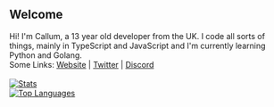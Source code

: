 ## Welcome
Hi! I'm Callum, a 13 year old developer from the UK. I code all sorts of things, mainly in TypeScript and JavaScript and I'm currently learning Python and Golang.
<br>
Some Links:
[Website](https://cxllm.xyz/) | [Twitter](https://twitter.com/CX11M) | [Discord](https://discord.com/users/536949735299219467)
<br>
<br>
[![Stats](https://github-readme-stats.vercel.app/api?username=cxllm&show_icons=true&theme=algolia&count_private=true)](https://github.com/cxllm)
<br>
[![Top Languages](https://github-readme-stats.vercel.app/api/top-langs/?username=cxllm&theme=algolia&card_width=495)](https://github.com/cxllm)
